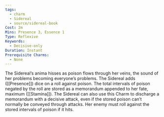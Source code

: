 ```yaml
---
tags:
  - charm
  - Sidereal
  - source/sidereal-book
Cost: 2m
Mins: Presence 3, Essence 1
Type: Reflexive
Keywords:
  - Decisive-only
Duration: Instant
Prerequisite Charms:
  - None
---
```

The Sidereal’s anima hisses as poison flows through her veins, the sound of her problems becoming everyone’s problems. The Sidereal adds ([[Presence]]) dice on a roll against poison. The total intervals of poison negated by the roll are stored as a memorandum appended to her fate, maximum ([[Stamina]]). The Sidereal can also use this Charm to discharge a memorandum with a decisive attack, even if the stored poison can’t normally be conveyed through attacks. Her enemy must roll against the stored intervals of poison if it hits.